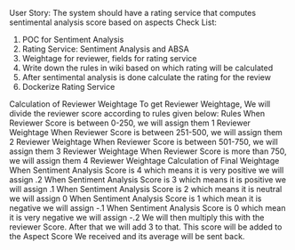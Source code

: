 User Story: The system should have a rating service that computes sentimental analysis score based on aspects
Check List:

1. POC for Sentiment Analysis
2. Rating Service: Sentiment Analysis and ABSA
3. Weightage for reviewer, fields for rating service
4. Write down the rules in wiki based on which  rating will be calculated
5. After sentimental analysis is done calculate the rating for the review
6. Dockerize Rating Service

Calculation of Reviewer Weightage
To get Reviewer Weightage, We will divide the reviewer score according to rules given below:
Rules
When Reviewer Score is between 0-250, we will assign them 1 Reviewer Weightage
When Reviewer Score is between 251-500, we will assign them 2 Reviewer Weightage
When Reviewer Score is between 501-750, we will assign them 3 Reviewer Weightage
When Reviewer Score is more than 750, we will assign them 4 Reviewer Weightage
Calculation of Final Weightage
When Sentiment Analysis Score is 4 which means it is very positive we will assign .2
When Sentiment Analysis Score is 3 which means it is positive we will assign .1
When Sentiment Analysis Score is 2  which means it is neutral we will assign 0
When Sentiment Analysis Score is 1  which mean it is negative we will assign -.1
When Sentiment Analysis Score is 0 which mean it is very negative we will assign -.2
We will then multiply this with the reviewer Score. After that we will add 3 to that. This score will be added to the Aspect Score We received and its average will be sent back.

